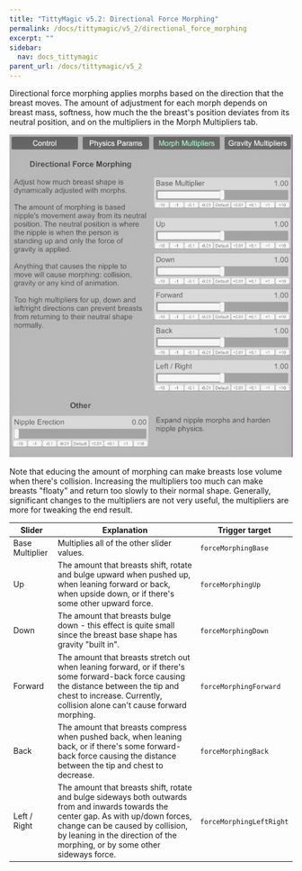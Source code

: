 ```yaml
---
title: "TittyMagic v5.2: Directional Force Morphing"
permalink: /docs/tittymagic/v5_2/directional_force_morphing
excerpt: ""
sidebar:
  nav: docs_tittymagic
parent_url: /docs/tittymagic/v5_2
---
```


Directional force morphing applies morphs based on the direction that the breast moves. The amount of adjustment for each morph depends on breast mass, softness, how much the the breast's position deviates from its neutral position, and on the multipliers in the Morph Multipliers tab.

![5_2_directional_force_morphing.png](/assets/screens/tittymagic/5_2_directional_force_morphing.png)

Note that educing the amount of morphing can make breasts lose volume when there's collision. Increasing the multipliers too much can make breasts "floaty" and return too slowly to their normal shape. Generally, significant changes to the multipliers are not very useful, the multipliers are more for tweaking the end result.

| Slider | Explanation | Trigger target |
|--------|-------------|----------------|
| Base Multiplier | Multiplies all of the other slider values. | `forceMorphingBase` |
| Up |  The amount that breasts shift, rotate and bulge upward when pushed up, when leaning forward or back, when upside down, or if there's some other upward force. | `forceMorphingUp` |
| Down | The amount that breasts bulge down - this effect is quite small since the breast base shape has gravity "built in". | `forceMorphingDown` |
| Forward | The amount that breasts stretch out when leaning forward, or if there's some forward-back force causing the distance between the tip and chest to increase. Currently, collision alone can't cause forward morphing. | `forceMorphingForward` |
| Back | The amount that breasts compress when pushed back, when leaning back, or if there's some forward-back force causing the distance between the tip and chest to decrease. | `forceMorphingBack` |
| Left / Right | The amount that breasts shift, rotate and bulge sideways both outwards from and inwards towards the center gap. As with up/down forces, change can be caused by collision, by leaning in the direction of the morphing, or by some other sideways force. | `forceMorphingLeftRight` |
